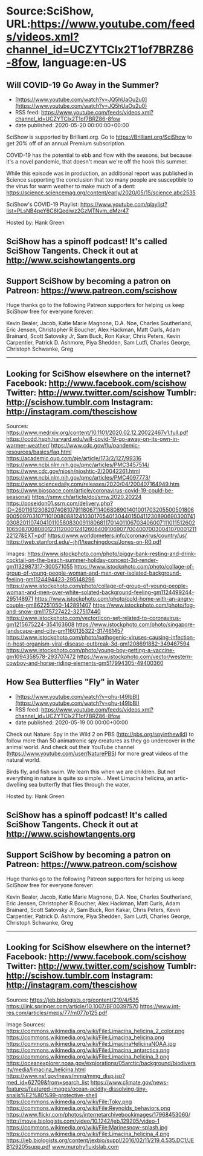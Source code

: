 # Source:SciShow, URL:https://www.youtube.com/feeds/videos.xml?channel_id=UCZYTClx2T1of7BRZ86-8fow, language:en-US

## Will COVID-19 Go Away in the Summer?
 - [https://www.youtube.com/watch?v=JQ5hUaOu2u0](https://www.youtube.com/watch?v=JQ5hUaOu2u0)
 - RSS feed: https://www.youtube.com/feeds/videos.xml?channel_id=UCZYTClx2T1of7BRZ86-8fow
 - date published: 2020-05-20 00:00:00+00:00

SciShow is supported by Brilliant.org. Go to https://Brilliant.org/SciShow to get 20% off of an annual Premium subscription. 

COVID-19 has the potential to ebb and flow with the seasons, but because it's a novel pandemic, that doesn't mean we're off the hook this summer.

While this episode was in production, an additional report was published in Science supporting the conclusion that too many people are susceptible to the virus for warm weather to make much of a dent: https://science.sciencemag.org/content/early/2020/05/15/science.abc2535

SciShow's COVID-19 Playlist: https://www.youtube.com/playlist?list=PLsNB4peY6C6IQediwz2GzMTNvm_dMzr47

Hosted by: Hank Green

SciShow has a spinoff podcast! It's called SciShow Tangents. Check it out at http://www.scishowtangents.org
----------
Support SciShow by becoming a patron on Patreon: https://www.patreon.com/scishow
----------
Huge thanks go to the following Patreon supporters for helping us keep SciShow free for everyone forever:

Kevin Bealer, Jacob, Katie Marie Magnone, D.A. Noe, Charles Southerland, Eric Jensen, Christopher R Boucher, Alex Hackman, Matt Curls, Adam Brainard, Scott Satovsky Jr, Sam Buck, Ron Kakar, Chris Peters, Kevin Carpentier, Patrick D. Ashmore, Piya Shedden, Sam Lutfi, Charles George, Christoph Schwanke, Greg

----------
Looking for SciShow elsewhere on the internet?
Facebook: http://www.facebook.com/scishow
Twitter: http://www.twitter.com/scishow
Tumblr: http://scishow.tumblr.com
Instagram: http://instagram.com/thescishow
----------
Sources:
https://www.medrxiv.org/content/10.1101/2020.02.12.20022467v1.full.pdf
https://ccdd.hsph.harvard.edu/will-covid-19-go-away-on-its-own-in-warmer-weather/
https://www.cdc.gov/flu/pandemic-resources/basics/faq.html
https://academic.oup.com/aje/article/173/2/127/99316
https://www.ncbi.nlm.nih.gov/pmc/articles/PMC3457514/
https://www.cdc.gov/niosh/nioshtic-2/20042261.html
https://www.ncbi.nlm.nih.gov/pmc/articles/PMC4097773/
https://www.sciencedaily.com/releases/2020/04/200407164949.htm
https://www.biospace.com/article/coronavirus-covid-19-could-be-seasonal/
https://smw.ch/article/doi/smw.2020.20224
https://poseidon01.ssrn.com/delivery.php?ID=260116123082074081079118067114068089014010017032055005018069005097031071101008088124103017054013044015041123089069030074103082011074041011058083009118068117014011067034060071110115126021065087008080123112000124126064091069077004007003004107000121122127&EXT=pdf
https://www.worldometers.info/coronavirus/country/us/
https://web.stanford.edu/~jhj1/teachingdocs/Jones-on-R0.pdf

Images:
https://www.istockphoto.com/photo/piggy-bank-resting-and-drink-cocktail-on-the-beach-summer-holiday-concept-3d-render-gm1132987317-300571055
https://www.istockphoto.com/photo/collage-of-group-of-young-people-woman-and-men-over-isolated-background-feeling-gm1124494423-295148296
https://www.istockphoto.com/photo/collage-of-group-of-young-people-woman-and-men-over-white-solated-background-feeling-gm1124499244-295148971
https://www.istockphoto.com/photo/cold-home-with-an-angry-couple-gm862251050-142891407
https://www.istockphoto.com/photo/fog-and-snow-gm1175727422-327517440
https://www.istockphoto.com/vector/icon-set-related-to-coronavirus-gm1215675224-354163608
https://www.istockphoto.com/photo/singapore-landscape-and-city-gm1160135322-317461457
https://www.istockphoto.com/photo/pathogenic-viruses-causing-infection-in-host-organism-viral-disease-outbreak-3d-gm1208691882-349467594
https://www.istockphoto.com/photo/young-boy-getting-a-vaccine-gm1094358578-293707472
https://www.istockphoto.com/vector/western-cowboy-and-horse-riding-elements-gm517994305-49400360

## How Sea Butterflies "Fly" in Water
 - [https://www.youtube.com/watch?v=ohu-t49IbBI](https://www.youtube.com/watch?v=ohu-t49IbBI)
 - RSS feed: https://www.youtube.com/feeds/videos.xml?channel_id=UCZYTClx2T1of7BRZ86-8fow
 - date published: 2020-05-19 00:00:00+00:00

Check out Nature: Spy in the Wild 2 on PBS (http://pbs.org/spyinthewild) to follow more than 50 animatronic spy creatures as they go undercover in the animal world. And check out their YouTube channel (https://www.youtube.com/user/NaturePBS) for more great videos of the natural world.

Birds fly, and fish swim. We learn this when we are children. But not everything in nature is quite so simple… Meet Limacina helicina, an artic-dwelling sea butterfly that flies through the water.

Hosted by: Hank Green

SciShow has a spinoff podcast! It's called SciShow Tangents. Check it out at http://www.scishowtangents.org
----------
Support SciShow by becoming a patron on Patreon: https://www.patreon.com/scishow
----------
Huge thanks go to the following Patreon supporters for helping us keep SciShow free for everyone forever:

Kevin Bealer, Jacob, Katie Marie Magnone, D.A. Noe, Charles Southerland, Eric Jensen, Christopher R Boucher, Alex Hackman, Matt Curls, Adam Brainard, Scott Satovsky Jr, Sam Buck, Ron Kakar, Chris Peters, Kevin Carpentier, Patrick D. Ashmore, Piya Shedden, Sam Lutfi, Charles George, Christoph Schwanke, Greg

----------
Looking for SciShow elsewhere on the internet?
Facebook: http://www.facebook.com/scishow
Twitter: http://www.twitter.com/scishow
Tumblr: http://scishow.tumblr.com
Instagram: http://instagram.com/thescishow
----------
Sources:
https://jeb.biologists.org/content/219/4/535
https://link.springer.com/article/10.1007/BF00397570
https://www.int-res.com/articles/meps/77/m077p125.pdf

Image Sources:
https://commons.wikimedia.org/wiki/File:Limacina_helicina_2_color.png
https://commons.wikimedia.org/wiki/File:Limacina_helicina.png
https://commons.wikimedia.org/wiki/File:LimacinaHelicinaNOAA.jpg
https://commons.wikimedia.org/wiki/File:Limacina_antarctica.png
https://commons.wikimedia.org/wiki/File:Limacina_helicina_3.png
https://oceanexplorer.noaa.gov/explorations/05arctic/background/biodiversity/media/limacina_helicina.html
https://www.nsf.gov/news/mmg/mmg_disp.jsp?med_id=62709&from=search_list
https://www.climate.gov/news-features/featured-images/ocean-acidity-dissolving-tiny-snails%E2%80%99-protective-shell
https://commons.wikimedia.org/wiki/File:Toky.png
https://commons.wikimedia.org/wiki/File:Reynolds_behaviors.png
https://www.flickr.com/photos/internetarchivebookimages/17968453060/
http://movie.biologists.com/video/10.1242/jeb.129205/video-1
https://commons.wikimedia.org/wiki/File:Marinesnow-splash.jpg
https://commons.wikimedia.org/wiki/File:Limacina_helicina_4.png
https://jeb.biologists.org/content/jexbio/suppl/2016/02/11/219.4.535.DC1/JEB129205supp.pdf
www.murphyfluidslab.com

